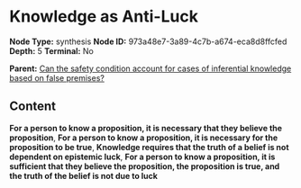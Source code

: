 # Knowledge as Anti-Luck

**Node Type:** synthesis
**Node ID:** 973a48e7-3a89-4c7b-a674-eca8d8ffcfed
**Depth:** 5
**Terminal:** No

**Parent:** [Can the safety condition account for cases of inferential knowledge based on false premises?](can-the-safety-condition-account-for-cases-of-inferential-knowledge-based-on-false-premises-antithesis-205bebef-ada8-4ab7-b3e5-301e8e5a3655.md)

## Content

**For a person to know a proposition, it is necessary that they believe the proposition**, **For a person to know a proposition, it is necessary for the proposition to be true**, **Knowledge requires that the truth of a belief is not dependent on epistemic luck**, **For a person to know a proposition, it is sufficient that they believe the proposition, the proposition is true, and the truth of the belief is not due to luck**
